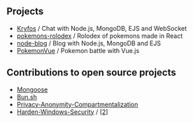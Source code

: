 ## Projects
- [Kryfos](https://github.com/pathei-kosmos/kryfos) / Chat with Node.js, MongoDB, EJS and WebSocket 
- [pokemons-rolodex](https://github.com/pathei-kosmos/pokemons-rolodex) / Rolodex of pokemons made in React
- [node-blog](https://github.com/pathei-kosmos/node-blog) / Blog with Node.js, MongoDB and EJS
- [PokemonVue](https://github.com/pathei-kosmos/PokemonVue) / Pokemon battle with Vue.js


## Contributions to open source projects
- [Mongoose](https://github.com/Automattic/mongoose/pull/12112)
- [Bun.sh](https://github.com/oven-sh/bun/pull/758)
- [Privacy-Anonymity-Compartmentalization](https://github.com/HotCakeX/Privacy-Anonymity-Compartmentalization/pull/1)
- [Harden-Windows-Security](https://github.com/HotCakeX/Harden-Windows-Security/issues/63) / [[2]](https://github.com/HotCakeX/Harden-Windows-Security/commit/f3cdf0c2333c6317685e65282305e6daee4a3c89)
